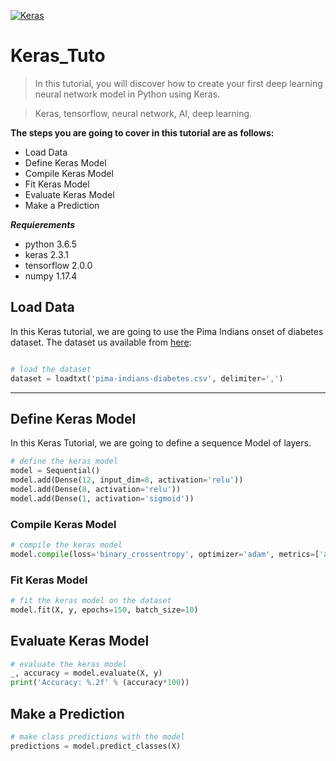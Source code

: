 <a href="https://keras.io/"><img src="https://www.actuia.com/wp-content/uploads/2018/05/keras.png" title="Keras" alt="Keras"></a>

# Keras_Tuto

> In this tutorial, you will discover how to create your first deep learning neural network model in Python using Keras.

> Keras, tensorflow, neural network, AI, deep learning.

**The steps you are going to cover in this tutorial are as follows:**

- Load Data
- Define Keras Model
- Compile Keras Model
- Fit Keras Model
- Evaluate Keras Model
- Make a Prediction

***Requierements***

- python 3.6.5
- keras 2.3.1
- tensorflow 2.0.0
- numpy 1.17.4

## Load Data
In this Keras tutorial, we are going to use the Pima Indians onset of diabetes dataset.
The dataset us available from <a href="https://raw.githubusercontent.com/jbrownlee/Datasets/master/pima-indians-diabetes.data.csv">here</a>: 
```python

# load the dataset
dataset = loadtxt('pima-indians-diabetes.csv', delimiter=',')
```

---

## Define Keras Model
In this Keras Tutorial, we are going to define a sequence Model of layers.
```python
# define the keras model
model = Sequential()
model.add(Dense(12, input_dim=8, activation='relu'))
model.add(Dense(8, activation='relu'))
model.add(Dense(1, activation='sigmoid'))
```

### Compile Keras Model
```python
# compile the keras model
model.compile(loss='binary_crossentropy', optimizer='adam', metrics=['accuracy'])
```

### Fit Keras Model
```python
# fit the keras model on the dataset
model.fit(X, y, epochs=150, batch_size=10)
```

## Evaluate Keras Model
```python
# evaluate the keras model
_, accuracy = model.evaluate(X, y)
print('Accuracy: %.2f' % (accuracy*100))
```
## Make a Prediction
```python
# make class predictions with the model
predictions = model.predict_classes(X)
```
